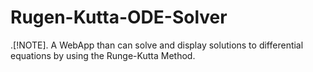 # Rugen-Kutta-ODE-Solver

.[!NOTE].
A WebApp than can solve and display solutions to differential equations by using the Runge-Kutta Method.
